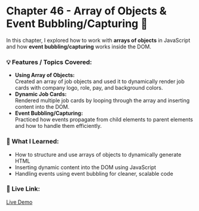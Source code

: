 # Chapter 46 - Array of Objects & Event Bubbling/Capturing 🚀

In this chapter, I explored how to work with **arrays of objects** in JavaScript and how **event bubbling/capturing** works inside the DOM.

### 💡 Features / Topics Covered:

- **Using Array of Objects:**  
  Created an array of job objects and used it to dynamically render job cards with company logo, role, pay, and background colors.  
- **Dynamic Job Cards:**  
  Rendered multiple job cards by looping through the array and inserting content into the DOM.  
- **Event Bubbling/Capturing:**  
  Practiced how events propagate from child elements to parent elements and how to handle them efficiently.

### 🧠 What I Learned:

- How to structure and use arrays of objects to dynamically generate HTML  
- Inserting dynamic content into the DOM using JavaScript  
- Handling events using event bubbling for cleaner, scalable code  

### 🔗 Live Link:

[Live Demo](https://event-capturing-day-46.netlify.app/)
